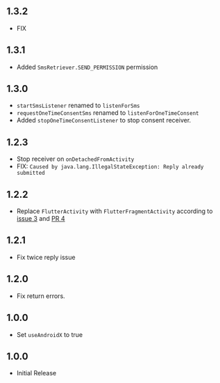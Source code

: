 ## 1.3.2
- FIX

## 1.3.1
- Added `SmsRetriever.SEND_PERMISSION` permission

## 1.3.0
- `startSmsListener` renamed to `listenForSms`
- `requestOneTimeConsentSms` renamed to `listenForOneTimeConsent`
- Added `stopOneTimeConsentListener` to stop consent receiver.

## 1.2.3
- Stop receiver on `onDetachedFromActivity`
- FIX: `Caused by java.lang.IllegalStateException: Reply already submitted`

## 1.2.2
- Replace `FlutterActivity` with `FlutterFragmentActivity` according to [issue 3](https://github.com/arsamme/flutter-sms-retriever/issues/3) and [PR 4](https://github.com/arsamme/flutter-sms-retriever/pull/4)

## 1.2.1
- Fix twice reply issue

## 1.2.0
- Fix return errors.

## 1.0.0
- Set `useAndroidX` to true

## 1.0.0
- Initial Release

